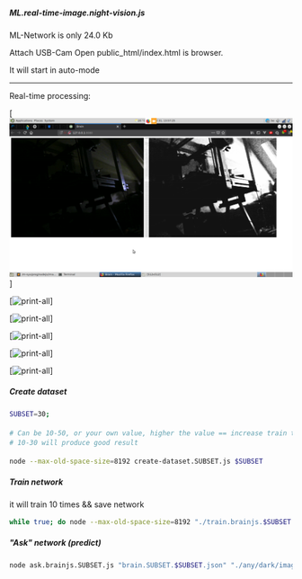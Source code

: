 ##### ML.real-time-image.night-vision.js

ML-Network is only 24.0 Kb

Attach USB-Cam
Open public_html/index.html is browser.

It will start in auto-mode

------------------

Real-time processing:


[![print-all](https://github.com/ch3ll0v3k/ML.real-time-image.night-vision.js/raw/master/public_html/example.0.png)]



[![print-all](raw.githubusercontent.com/ch3ll0v3k/ML.real-time-image.night-vision.js/master/public_html/example.0.png)]

[![print-all](raw.githubusercontent.com/ch3ll0v3k/ML.real-time-image.night-vision.js/master/public_html/example.1.png)]

[![print-all](raw.githubusercontent.com/ch3ll0v3k/ML.real-time-image.night-vision.js/master/public_html/example.2.png)]

[![print-all](raw.githubusercontent.com/ch3ll0v3k/ML.real-time-image.night-vision.js/master/public_html/example.3.png)]

[![print-all](raw.githubusercontent.com/ch3ll0v3k/ML.real-time-image.night-vision.js/master/public_html/example.4.png)]



##### Create dataset

```bash
SUBSET=30; 

# Can be 10-50, or your own value, higher the value == increase train time && quality 
# 10-30 will produce good result

node --max-old-space-size=8192 create-dataset.SUBSET.js $SUBSET
```

##### Train network

it will train 10 times && save network

```bash
while true; do node --max-old-space-size=8192 "./train.brainjs.$SUBSET.js" "./dataset.512x512.SUBSET.$SUBSET.json"; sync; done
```

##### "Ask" network (predict)

```bash
node ask.brainjs.SUBSET.js "brain.SUBSET.$SUBSET.json" "./any/dark/image.png" && <your-image-viewer> "out.SUBSET.$SUBSET.png"
```

